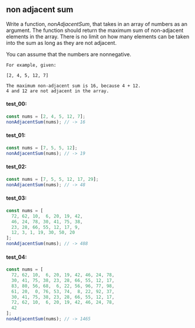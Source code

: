 ## non adjacent sum

Write a function, _nonAdjacentSum_, that takes in an array of numbers as an argument. The function should
return the maximum sum of non-adjacent elements in the array. There is no limit on how many elements can be taken
into the sum as long as they are not adjacent.

You can assume that the numbers are nonnegative.

```plaintext
For example, given:

[2, 4, 5, 12, 7]

The maximum non-adjacent sum is 16, because 4 + 12. 
4 and 12 are not adjacent in the array.
```

#### test_00:

```js
const nums = [2, 4, 5, 12, 7];
nonAdjacentSum(nums); // -> 16
```

#### test_01:

```js
const nums = [7, 5, 5, 12];
nonAdjacentSum(nums); // -> 19
```

#### test_02:

```js
const nums = [7, 5, 5, 12, 17, 29];
nonAdjacentSum(nums); // -> 48
```

#### test_03:

```js
const nums = [
  72, 62, 10,  6, 20, 19, 42,
  46, 24, 78, 30, 41, 75, 38,
  23, 28, 66, 55, 12, 17, 9,
  12, 3, 1, 19, 30, 50, 20
];
nonAdjacentSum(nums); // -> 488
```

#### test_04:

```js
const nums = [
  72, 62, 10,  6, 20, 19, 42, 46, 24, 78,
  30, 41, 75, 38, 23, 28, 66, 55, 12, 17,
  83, 80, 56, 68,  6, 22, 56, 96, 77, 98,
  61, 20,  0, 76, 53, 74,  8, 22, 92, 37,
  30, 41, 75, 38, 23, 28, 66, 55, 12, 17,
  72, 62, 10,  6, 20, 19, 42, 46, 24, 78,
  42
];
nonAdjacentSum(nums); // -> 1465
```
